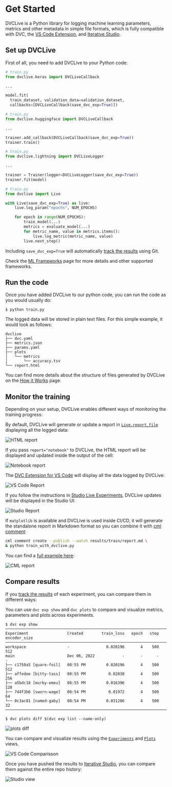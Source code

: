 # Get Started

DVCLive is a Python library for logging machine learning parameters, metrics and
other metadata in simple file formats, which is fully compatible with DVC, the
[VS Code Extension](https://marketplace.visualstudio.com/items?itemName=Iterative.dvc),
and [Iterative Studio](https://studio.iterative.ai/).

## Set up DVCLive

First of all, you need to add DVCLive to your Python code:

<toggle>
<tab title="Keras">

```python
# train.py
from dvclive.keras import DVCLiveCallback

...

model.fit(
  train_dataset, validation_data=validation_dataset,
  callbacks=[DVCLiveCallback(save_dvc_exp=True)])
```

</tab>

<tab title="Hugging Face">

```python
# train.py
from dvclive.huggingface import DVCLiveCallback

...

trainer.add_callback(DVCLiveCallback(save_dvc_exp=True))
trainer.train()
```

</tab>
<tab title="Pytorch Lightning">

```python
# train.py
from dvclive.lightning import DVCLiveLogger

...

trainer = Trainer(logger=DVCLiveLogger(save_dvc_exp=True))
trainer.fit(model)
```

</tab>

<tab title="Python API">

```python
# train.py
from dvclive import Live

with Live(save_dvc_exp=True) as live:
    live.log_param("epochs", NUM_EPOCHS)

    for epoch in range(NUM_EPOCHS):
        train_model(...)
        metrics = evaluate_model(...)
        for metric_name, value in metrics.items():
            live.log_metric(metric_name, value)
        live.next_step()
```

</tab>
</toggle>

<admon type="info">

Including `save_dvc_exp=True` will automatically
[track the results](/doc/dvclive/how-it-works#track-the-results) using Git.

</admon>

Check the [ML Frameworks](/doc/dvclive/api-reference/ml-frameworks) page for
more details and other supported frameworks.

## Run the code

Once you have added DVCLive to our python code, you can run the code as you
would usually do:

```cli
$ python train.py
```

The logged data will be stored in plain text files. For this simple example, it
would look as follows:

```
dvclive
├── dvc.yaml
├── metrics.json
├── params.yaml
├── plots
│   └── metrics
│       └── accuracy.tsv
└── report.html
```

<admon type="info" icon="book">

You can find more details about the structure of files generated by DVCLive on
the [How it Works](/doc/dvclive/how-it-works) page.

</admon>

## Monitor the training

Depending on your setup, DVCLive enables different ways of monitoring the
training progress:

<toggle>

<tab title="Standalone / Notebook">

By default, DVCLive will generate or update a report in
[`Live.report_file`](/doc/dvclive/api-reference/live#properties) displaying all
the logged data:

![HTML report](/img/dvclive-html.gif)

If you pass `report="notebook"` to DVCLive, the HTML report will be displayed
and updated inside the output of the cell:

![Notebook report](/img/dvclive-notebook.gif)

</tab>

<tab title="DVC Extension for VS Code">

The
[DVC Extension for VS Code](https://marketplace.visualstudio.com/items?itemName=Iterative.dvc)
will display all the data logged by DVCLive:

![VS Code Report](/img/dvclive-vscode-monitoring.gif)

</tab>

<tab title="Iterative Studio">

If you follow the instructions in
[Studio Live Experiments](/doc/studio/user-guide/projects-and-experiments/live-metrics-and-plots),
DVCLive updates will be displayed in the Studio UI:

![Studio Report](/img/dvclive-studio.gif)

</tab>

<tab title="CML">

If `matplotlib` is available and DVCLive is used inside CI/CD, it will generate
the standalone report in Markdown format so you can combine it with
[cml comment](https://cml.dev/doc/ref/comment):

```bash
cml comment create --publish --watch results/train/report.md \
& python train_with_dvclive.py
```

You can find a
[full example here](https://github.com/iterative/example-get-started-experiments/blob/main/.github/workflows/run-studio-experiment.yml):

![CML report](/img/dvclive-cml.gif)

</tab>

</toggle>

## Compare results

If you [track the results](/doc/dvclive/how-it-works#track-the-results) of each
experiment, you can compare them in different ways:

<toggle>

<tab title="DVC CLI">

You can use `dvc exp show` and `dvc plots` to compare and visualize metrics,
parameters and plots across experiments.

```cli
$ dvc exp show
────────────────────────────────────────────────────────────────────────────────────
Experiment                 Created        train_loss   epoch   step   encoder_size
────────────────────────────────────────────────────────────────────────────────────
workspace                  -                0.020196       4    500   512
main                       Dec 06, 2022            -       -      -   -
├── c1759a5 [quare-foil]   08:55 PM         0.020196       4    500   512
├── affedee [bitty-tass]   08:55 PM          0.02038       4    500   256
├── a5bdc18 [murky-emeu]   08:55 PM         0.016396       4    500   128
├── 744f3b6 [sworn-wage]   08:54 PM          0.01972       4    500   64
└── 0c3ac81 [named-gaby]   08:54 PM         0.031206       4    500   32
────────────────────────────────────────────────────────────────────────────────────
```

```cli
$ dvc plots diff $(dvc exp list --name-only)
```

![plots diff](/img/dvclive_exp_tracking_plots_diff.png)

</tab>

<tab title="DVC Extension for VS Code">

You can compare and visualize results using the
[`Experiments`](https://github.com/iterative/vscode-dvc/blob/main/extension/resources/walkthrough/experiments-table.md)
and
[`Plots`](https://github.com/iterative/vscode-dvc/blob/main/extension/resources/walkthrough/plots.md)
views.

![VS Code Comparisson](/img/dvclive-vscode-compare.png)

</tab>

<tab title="Iterative Studio">

Once you have pushed the results to [Iterative Studio](/doc/studio), you can
compare them against the entire repo history:

![Studio view](/img/dvclive-studio.png)

</tab>

</toggle>
